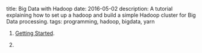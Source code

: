 title: Big Data with Hadoop
date: 2016-05-02
description: A tutorial explaining how to set up a hadoop and build a simple Hadoop cluster for Big Data processing.
tags: programming, hadoop, bigdata, yarn

1. [Getting Started](/hadoop/getting-started/).

2. 
